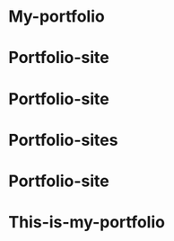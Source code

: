 # My-portfolio
# Portfolio-site
# Portfolio-site
# Portfolio-sites
# Portfolio-site
# This-is-my-portfolio

